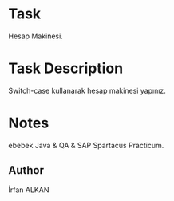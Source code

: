 # Task
Hesap Makinesi.

# Task Description
Switch-case kullanarak hesap makinesi yapınız.

# Notes
ebebek Java & QA & SAP Spartacus Practicum.

## Author
İrfan ALKAN


